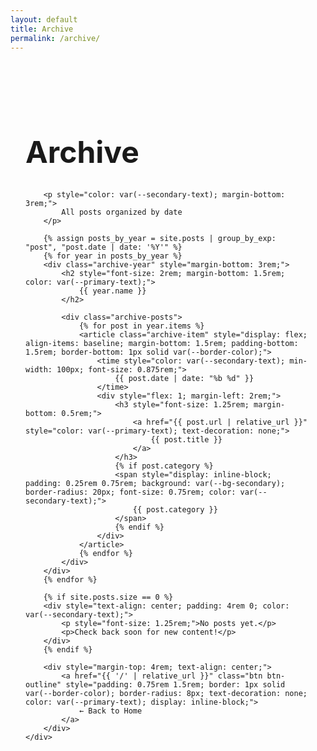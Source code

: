 ```yaml
---
layout: default
title: Archive
permalink: /archive/
---
```


<div class="archive-page">
    <div class="container" style="max-width: 800px; margin: 0 auto; padding: 3rem 1.5rem;">
        <h1 style="font-size: 3rem; margin-bottom: 2rem;">Archive</h1>

        <p style="color: var(--secondary-text); margin-bottom: 3rem;">
            All posts organized by date
        </p>

        {% assign posts_by_year = site.posts | group_by_exp: "post", "post.date | date: '%Y'" %}
        {% for year in posts_by_year %}
        <div class="archive-year" style="margin-bottom: 3rem;">
            <h2 style="font-size: 2rem; margin-bottom: 1.5rem; color: var(--primary-text);">
                {{ year.name }}
            </h2>

            <div class="archive-posts">
                {% for post in year.items %}
                <article class="archive-item" style="display: flex; align-items: baseline; margin-bottom: 1.5rem; padding-bottom: 1.5rem; border-bottom: 1px solid var(--border-color);">
                    <time style="color: var(--secondary-text); min-width: 100px; font-size: 0.875rem;">
                        {{ post.date | date: "%b %d" }}
                    </time>
                    <div style="flex: 1; margin-left: 2rem;">
                        <h3 style="font-size: 1.25rem; margin-bottom: 0.5rem;">
                            <a href="{{ post.url | relative_url }}" style="color: var(--primary-text); text-decoration: none;">
                                {{ post.title }}
                            </a>
                        </h3>
                        {% if post.category %}
                        <span style="display: inline-block; padding: 0.25rem 0.75rem; background: var(--bg-secondary); border-radius: 20px; font-size: 0.75rem; color: var(--secondary-text);">
                            {{ post.category }}
                        </span>
                        {% endif %}
                    </div>
                </article>
                {% endfor %}
            </div>
        </div>
        {% endfor %}

        {% if site.posts.size == 0 %}
        <div style="text-align: center; padding: 4rem 0; color: var(--secondary-text);">
            <p style="font-size: 1.25rem;">No posts yet.</p>
            <p>Check back soon for new content!</p>
        </div>
        {% endif %}

        <div style="margin-top: 4rem; text-align: center;">
            <a href="{{ '/' | relative_url }}" class="btn btn-outline" style="padding: 0.75rem 1.5rem; border: 1px solid var(--border-color); border-radius: 8px; text-decoration: none; color: var(--primary-text); display: inline-block;">
                ← Back to Home
            </a>
        </div>
    </div>
</div>